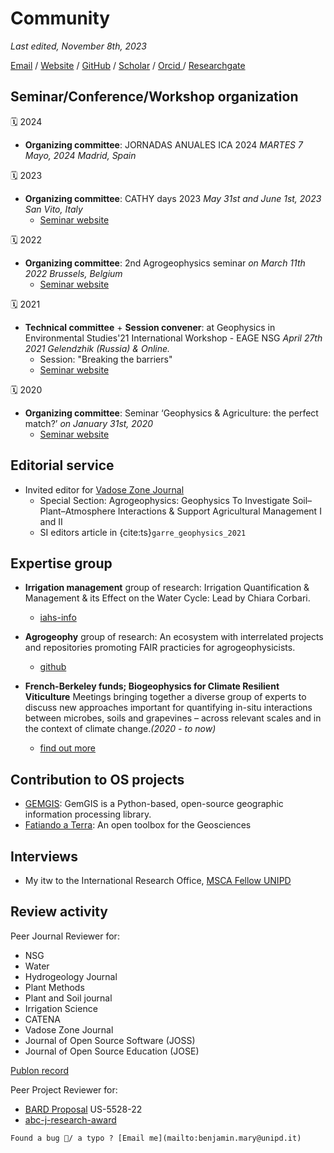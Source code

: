 # Community

_Last edited, November 8th, 2023_

<script type='text/javascript' src='https://d1bxh8uas1mnw7.cloudfront.net/assets/embed.js'></script>


<!--
## About
Benjamin Mary

_I'm a Marie-Curie fellow working with geophysics applied to agronomy between Padua (IT) and Berkeley (USA)_ <br>

--> 

[Email](mailto:benjamin.mary@unipd.it) / [Website](JupyterBook) / [GitHub](https://github.com/benjmy/) / [Scholar](https://scholar.google.com/citations?user=3kDP4-AAAAAJ&hl=en) / <a href="https://orcid.org/0000-0001-7199-2885"> Orcid </a> / <a href="https://www.researchgate.net/profile/Benjamin-Mary-2"> Researchgate </a>


## Seminar/Conference/Workshop organization 

🗓️ 2024
- **Organizing committee**: JORNADAS ANUALES ICA 2024 _MARTES 7 Mayo, 2024 Madrid, Spain_ 
<!--
	- <a href="https://cathy-org.github.io/CATHY_days_2023/" target="_blank">Seminar website</a>
	Seminar proceedings
--> 

🗓️ 2023
- **Organizing committee**: CATHY days 2023 _May 31st and June 1st, 2023 San Vito, Italy_ 
	- <a href="https://cathy-org.github.io/CATHY_days_2023/" target="_blank">Seminar website</a>
	
🗓️ 2022
- **Organizing committee**: 2nd Agrogeophysics seminar _on March 11th 2022 Brussels, Belgium_ 
	- <a href="https://agrogeophy.github.io/2nd_agrogeophysics_seminar/" target="_blank">Seminar website</a>
	
🗓️ 2021
- **Technical committee** + **Session convener**: at Geophysics in Environmental Studies'21 International Workshop - EAGE NSG _April 27th 2021 Gelendzhik (Russia) & Online._
	- Session: "Breaking the barriers"
	- <a href="https://eage.eventsair.com/geophysics-for-landscape-studies-2021/" target="_blank">Seminar website</a>
	
🗓️ 2020
- **Organizing committee**: Seminar ‘Geophysics & Agriculture: the perfect match?’ _on January 31st, 2020_ 
	- <a href="http://www.soilbelgium.be/?p=3596" target="_blank">Seminar website</a>


## Editorial service

- Invited editor for [Vadose Zone Journal](https://acsess.onlinelibrary.wiley.com/journal/15391663)
	- Special Section: Agrogeophysics: Geophysics To Investigate Soil–Plant–Atmosphere Interactions & Support Agricultural Management I and II
	- SI editors article in {cite:ts}`garre_geophysics_2021`


## Expertise group

<!-- Add Pti CSIC -->

- **Irrigation management** group of research: Irrigation Quantification & Management & its Effect on the Water Cycle: Lead by Chiara Corbari.
	- [iahs-info](https://iahs.info/Initiatives/Scientific-Decades/helping-working-groups/irrigation-quantification--management--its-effect-on-water-cycle/)

- **Agrogeophy** group of research: An ecosystem with interrelated projects and repositories promoting FAIR practicies for agrogeophysicists.
	- [github](https://github.com/agrogeophy)


- **French-Berkeley funds; Biogeophysics for Climate Resilient Viticulture** Meetings bringing together a diverse group of experts to discuss new approaches important for quantifying in-situ interactions between microbes, soils and grapevines – across relevant scales and in the context of climate change._(2020 - to now)_
	- [find out more](https://sites.google.com/lbl.gov/biogeophysics-viticulture/home?authuser=0)
	
	
## Contribution to OS projects

- [GEMGIS](https://gemgis.readthedocs.io/en/latest/#): GemGIS is a Python-based, open-source geographic information processing library.
- [Fatiando a Terra](https://www.fatiando.org/): An open toolbox for the Geosciences
	
## Interviews 

<!-- Add interview before seminar UNIPD -->

- My itw to the International Research Office, [MSCA Fellow UNIPD](https://www.unipd.it/en/msca-mary)



## Review activity

Peer Journal Reviewer for: 

- NSG
- Water
- Hydrogeology Journal
- Plant Methods
- Plant and Soil journal
- Irrigation Science
- CATENA 
- Vadose Zone Journal
- Journal of Open Source Software (JOSS)
- Journal of Open Source Education (JOSE)

[Publon record](https://publons.com/researcher/1516310/benjamin-mary/)

Peer Project Reviewer for: 

- [BARD Proposal](https://www.bard-isus.com/) US-5528-22
- [abc-j-research-award](http://www.geoverbund-abcj.de/geoverbund/EN/Home/research/young-academics-award/young-academics-award_node.html)


```{warning}
Found a bug 🐛/ a typo ? [Email me](mailto:benjamin.mary@unipd.it)
```



